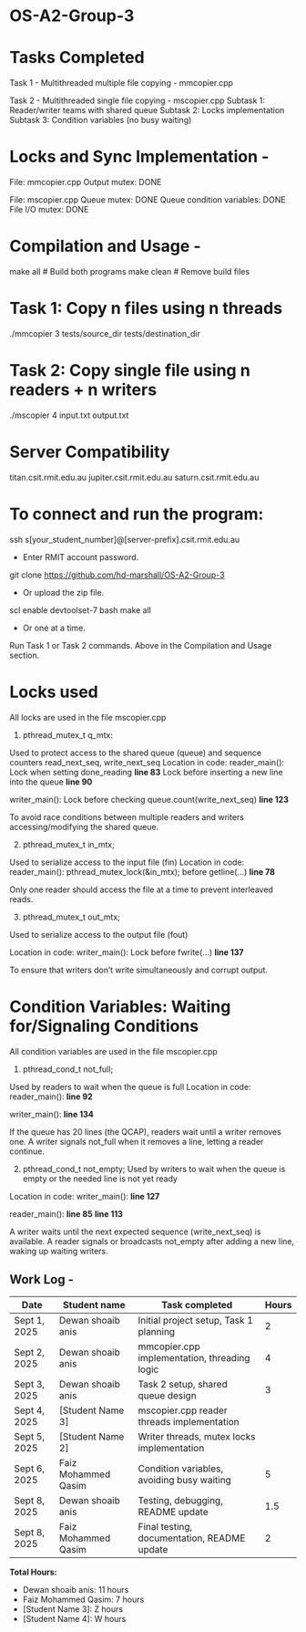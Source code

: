 # OS-A2-Group-3

# Tasks Completed

Task 1 - Multithreaded multiple file copying - mmcopier.cpp

Task 2 - Multithreaded single file copying - mscopier.cpp
Subtask 1: Reader/writer teams with shared queue
Subtask 2: Locks implementation
Subtask 3: Condition variables (no busy waiting)

# Locks and Sync Implementation -

File: mmcopier.cpp
Output mutex: DONE

File: mscopier.cpp
Queue mutex: DONE
Queue condition variables: DONE
File I/O mutex: DONE

# Compilation and Usage -

make all # Build both programs
make clean # Remove build files

# Task 1: Copy n files using n threads

./mmcopier 3 tests/source_dir tests/destination_dir

# Task 2: Copy single file using n readers + n writers

./mscopier 4 input.txt output.txt

# Server Compatibility

titan.csit.rmit.edu.au
jupiter.csit.rmit.edu.au
saturn.csit.rmit.edu.au

# To connect and run the program:

ssh s[your_student_number]@[server-prefix].csit.rmit.edu.au

- Enter RMIT account password.

git clone https://github.com/hd-marshall/OS-A2-Group-3

- Or upload the zip file.

scl enable devtoolset-7 bash
make all

- Or one at a time.

Run Task 1 or Task 2 commands. Above in the Compilation and Usage section.

# Locks used
All locks are used in the file mscopier.cpp

1. pthread_mutex_t q_mtx:

Used to protect access to the shared queue (queue) and sequence counters read_next_seq, write_next_seq
Location in code:
reader_main():
Lock when setting done_reading **line 83**
Lock before inserting a new line into the queue **line 90**

writer_main():
Lock before checking queue.count(write_next_seq) **line 123**

To avoid race conditions between multiple readers and writers accessing/modifying the shared queue.

2. pthread_mutex_t in_mtx;

Used to serialize access to the input file (fin) 
Location in code:
reader_main():
pthread_mutex_lock(&in_mtx); before getline(...) **line 78**

Only one reader should access the file at a time to prevent interleaved reads.

3. pthread_mutex_t out_mtx;

Used to serialize access to the output file (fout)

Location in code:
writer_main():
Lock before fwrite(...) **line 137**

To ensure that writers don’t write simultaneously and corrupt output.

# Condition Variables: Waiting for/Signaling Conditions
All condition variables are used in the file mscopier.cpp

1. pthread_cond_t not_full;

Used by readers to wait when the queue is full
Location in code:
reader_main():
**line 92**

writer_main():
**line 134**

If the queue has 20 lines (the QCAP), readers wait until a writer removes one.
A writer signals not_full when it removes a line, letting a reader continue.

2. pthread_cond_t not_empty;
Used by writers to wait when the queue is empty or the needed line is not yet ready

Location in code:
writer_main():
**line 127**

reader_main():
**line 85**
**line 113**

A writer waits until the next expected sequence (write_next_seq) is available.
A reader signals or broadcasts not_empty after adding a new line, waking up waiting writers.

## Work Log - 

| Date | Student name | Task completed | Hours |
|------|--------------|----------------|-------|
| Sept 1, 2025 | Dewan shoaib anis | Initial project setup, Task 1 planning | 2 |
| Sept 2, 2025 | Dewan shoaib anis | mmcopier.cpp implementation, threading logic | 4 |
| Sept 3, 2025 | Dewan shoaib anis | Task 2 setup, shared queue design | 3 |
| Sept 4, 2025 | [Student Name 3] | mscopier.cpp reader threads implementation |  |
| Sept 5, 2025 | [Student Name 2] | Writer threads, mutex locks implementation |  |
| Sept 6, 2025 | Faiz Mohammed Qasim | Condition variables, avoiding busy waiting | 5 |
| Sept 8, 2025 | Dewan shoaib anis | Testing, debugging, README update | 1.5 |
| Sept 8, 2025 | Faiz Mohammed Qasim | Final testing, documentation, README update | 2 |

**Total Hours:**
- Dewan shoaib anis: 11 hours
- Faiz Mohammed Qasim: 7 hours
- [Student Name 3]: Z hours
- [Student Name 4]: W hours